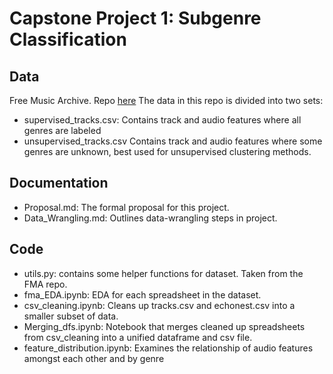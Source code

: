 # Capstone Project 1: Subgenre Classification

## Data
Free Music Archive. Repo [here](https://github.com/mdeff/fma/)
The data in this repo is divided into two sets:
- supervised_tracks.csv: Contains track and audio features where all genres are labeled
- unsupervised_tracks.csv Contains track and audio features where some genres are unknown, best used for unsupervised clustering methods. 

## Documentation
- Proposal.md: The formal proposal for this project.
- Data_Wrangling.md: Outlines data-wrangling steps in project. 

## Code
- utils.py: contains some helper functions for dataset. Taken from the FMA repo.
- fma_EDA.ipynb: EDA for each spreadsheet in the dataset. 
- csv_cleaning.ipynb: Cleans up tracks.csv and echonest.csv into a smaller subset of data.
- Merging_dfs.ipynb: Notebook that merges cleaned up spreadsheets from csv_cleaning into a unified dataframe and csv file.
- feature_distribution.ipynb: Examines the relationship of audio features amongst each other and by genre
